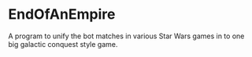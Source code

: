 # EndOfAnEmpire
A program to unify the bot matches in various Star Wars games in to one big galactic conquest style game.
